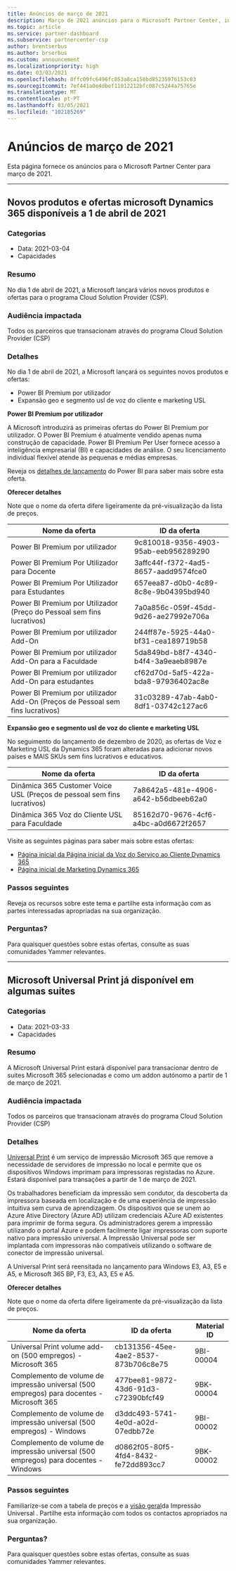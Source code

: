```yaml
---
title: Anúncios de março de 2021
description: Março de 2021 anúncios para o Microsoft Partner Center, incluindo novas capacidades, promoções, ofertas, mercados ou alterações às ofertas existentes.
ms.topic: article
ms.service: partner-dashboard
ms.subservice: partnercenter-csp
author: brentserbus
ms.author: brserbus
ms.custom: announcement
ms.localizationpriority: high
ms.date: 03/03/2021
ms.openlocfilehash: 0ffc09fc6496fc053a8ca150bd85235976153c03
ms.sourcegitcommit: 7ef441a0e4dbef11012212bfc087c5244a75765e
ms.translationtype: MT
ms.contentlocale: pt-PT
ms.lasthandoff: 03/05/2021
ms.locfileid: "102185269"
---
```

# <a name="march-2021-announcements"></a>Anúncios de março de 2021

Esta página fornece os anúncios para o Microsoft Partner Center para março de 2021.

________________
## <a name="new-microsoft-dynamics-365-products-and-offers-available-on-april-1-2021"></a><a name="2"></a>Novos produtos e ofertas microsoft Dynamics 365 disponíveis a 1 de abril de 2021

### <a name="categories"></a>Categorias

- Data: 2021-03-04
- Capacidades

### <a name="summary"></a>Resumo

No dia 1 de abril de 2021, a Microsoft lançará vários novos produtos e ofertas para o programa Cloud Solution Provider (CSP).

### <a name="impacted-audience"></a>Audiência impactada

Todos os parceiros que transacionam através do programa Cloud Solution Provider (CSP)

### <a name="details"></a>Detalhes

No dia 1 de abril de 2021, a Microsoft lançará os seguintes novos produtos e ofertas:

- Power BI Premium por utilizador
- Expansão geo e segmento usl de voz do cliente e marketing USL

**Power BI Premium por utilizador**

A Microsoft introduzirá as primeiras ofertas do Power BI Premium por utilizador. O Power BI Premium é atualmente vendido apenas numa construção de capacidade. Power BI Premium Per User fornece acesso a inteligência empresarial (BI) e capacidades de análise. O seu licenciamento individual flexível atende às pequenas e médias empresas.

Reveja os [detalhes de lançamento](https://docs.microsoft.com/power-platform-release-plan/2020wave2/power-bi/planned-features) do Power BI para saber mais sobre esta oferta.


**Oferecer detalhes**

Note que o nome da oferta difere ligeiramente da pré-visualização da lista de preços.

| Nome da oferta | ID da oferta |
| ------ |----------- |
| Power BI Premium por utilizador | 9c810018-9356-4903-95ab-eeb956289290 | 
| Power BI Premium Por Utilizador para Docente | 3affc44f-f372-4ad5-8657-aadd9574fce0 | 
| Power BI Premium Por Utilizador para Estudantes | 657eea87-d0b0-4c89-8c8e-9b04395bd940 | 
| Power BI Premium por Utilizador (Preço do Pessoal sem fins lucrativos) | 7a0a856c-059f-45dd-9d26-ae27992e706a | 
| Power BI Premium por utilizador Add-On | 244ff87e-5925-44a0-bf31-cea189719b58 | 
| Power BI Premium por utilizador Add-On para a Faculdade | 5da849bd-b8f7-4340-b4f4-3a9eaeb8987e | 
| Power BI Premium por utilizador Add-On para estudantes | cf62d70d-5af5-422a-bda8-97936402ac8e | 
| Power BI Premium por utilizador Add-On (Preços de Pessoal sem fins lucrativos) | 31c03289-47ab-4ab0-8df1-03742c127ac6 | 

**Expansão geo e segmento usl de voz do cliente e marketing USL**

No seguimento do lançamento de dezembro de 2020, as ofertas de Voz e Marketing USL da Dynamics 365 foram alteradas para adicionar novos países e MAIS SKUs sem fins lucrativos e educativos.

| Nome da oferta | ID da oferta |
| ------ |----------- |
| Dinâmica 365 Customer Voice USL (Preços de pessoal sem fins lucrativos) | 7a8642a5-481e-4906-a642-b56dbeeb62a0 |
| Dinâmica 365 Voz do Cliente USL para Faculdade | 85162d70-9676-4cf6-a4bc-a0d6672f2657 |

Visite as seguintes páginas para saber mais sobre estas ofertas:

- [Página inicial da Página inicial da Voz do Serviço ao Cliente Dynamics 365](https://dynamics.microsoft.com/customer-voice/overview/)
- [Página inicial de Marketing Dynamics 365](https://dynamics.microsoft.com/customer-voice/overview/)

### <a name="next-steps"></a>Passos seguintes

Reveja os recursos sobre este tema e partilhe esta informação com as partes interessadas apropriadas na sua organização.  

### <a name="questions"></a>Perguntas?

Para quaisquer questões sobre estas ofertas, consulte as suas comunidades Yammer relevantes. 

________________
## <a name="microsoft-universal-print-now-available-in-some-suites"></a><a name="1"></a> Microsoft Universal Print já disponível em algumas suites

### <a name="categories"></a>Categorias

- Data: 2021-03-33
- Capacidades

### <a name="summary"></a>Resumo

A Microsoft Universal Print estará disponível para transacionar dentro de suites Microsoft 365 selecionadas e como um addon autónomo a partir de 1 de março de 2021.

### <a name="impacted-audience"></a>Audiência impactada

Todos os parceiros que transacionam através do programa Cloud Solution Provider (CSP)

### <a name="details"></a>Detalhes

[Universal Print](https://aka.ms/universalprint) é um serviço de impressão Microsoft 365 que remove a necessidade de servidores de impressão no local e permite que os dispositivos Windows imprimam para impressoras registadas no Azure. Estará disponível para transações a partir de 1 de março de 2021.

Os trabalhadores beneficiam da impressão sem condutor, da descoberta da impressora baseada em localização e de uma experiência de impressão intuitiva sem curva de aprendizagem. Os dispositivos que se unem ao Azure Ative Directory (Azure AD) utilizam credenciais AZure AD existentes para imprimir de forma segura. Os administradores gerem a impressão utilizando o portal Azure e podem facilmente ligar impressoras com suporte nativo para impressão universal. A Impressão Universal pode ser implantada com impressoras não compatíveis utilizando o software de conector de impressão universal.

A Universal Print será reensitada no lançamento para Windows E3, A3, E5 e A5, e Microsoft 365 BP, F3, E3, A3, E5 e A5.  

**Oferecer detalhes**

Note que o nome da oferta difere ligeiramente da pré-visualização da lista de preços.

| Nome da oferta | ID da oferta | Material ID |
| ------ |----------- |----------- |  
| Universal Print volume add-on (500 empregos) - Microsoft 365  | cb131356-45ee-4ae2-8537-873b706c8e75     | 9BI-00004   |
| Complemento de volume de impressão universal (500 empregos) para docentes - Microsoft 365   | 477bee81-9872-43d6-91d3-c72390bfcf49   | 9BK-00004   |
| Complemento de volume de impressão universal (500 empregos) - Windows    | d3ddc493-5741-4e0d-a02d-07edbb72e   | 9BI-00002   |
| Complemento de volume de impressão universal (500 empregos) para docentes - Windows   |  d0862f05-80f5-4fd4-8432-fe72dd893cc7  | 9BK-00002   |

### <a name="next-steps"></a>Passos seguintes

Familiarize-se com a tabela de preços e a [visão geral](/universal-print/fundamentals/universal-print-whatis)da Impressão Universal . Partilhe esta informação com todos os contactos apropriados na sua organização.

### <a name="questions"></a>Perguntas?

Para quaisquer questões sobre estas ofertas, consulte as suas comunidades Yammer relevantes.

